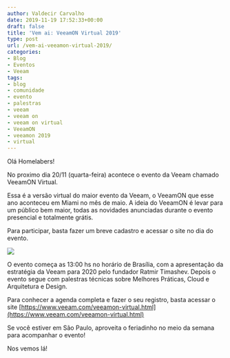 ```yaml
---
author: Valdecir Carvalho
date: 2019-11-19 17:52:33+00:00
draft: false
title: 'Vem ai: VeeamON Virtual 2019'
type: post
url: /vem-ai-veeamon-virtual-2019/
categories:
- Blog
- Eventos
- Veeam
tags:
- blog
- comunidade
- evento
- palestras
- veeam
- veeam on
- veeam on virtual
- VeeamON
- veeamon 2019
- virtual
---
```


Olá Homelabers!

No proximo dia 20/11 (quarta-feira) acontece o evento da Veeam chamado VeeamON Virtual.

Essa é a versão virtual do maior evento da Veeam, o VeeamON que esse ano aconteceu em Miami no mês de maio. A ideia do VeeamON é levar para um público bem maior, todas as novidades anunciadas durante o evento presencial e totalmente grátis.

Para participar, basta fazer um breve cadastro e acessar o site no dia do evento.

[![](/imagens/2019/11/VeeamOnVirtual2019-banner-644x177.jpg)
](https://www.veeam.com/veeamon-virtual.html)

O evento começa as 13:00 hs no horário de Brasília, com a apresentação da estratégia da Veeam para 2020 pelo fundador Ratmir Timashev. Depois o evento segue com palestras técnicas sobre Melhores Práticas, Cloud e Arquitetura e Design.

Para conhecer a agenda completa e fazer o seu registro, basta acessar o site [https://www.veeam.com/veeamon-virtual.html](https://www.veeam.com/veeamon-virtual.html)

Se você estiver em São Paulo, aproveita o feriadinho no meio da semana para acompanhar o evento!

Nos vemos lá!




